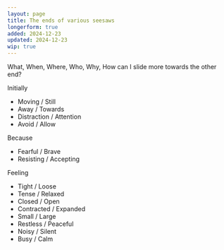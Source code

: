 ```yaml
---
layout: page
title: The ends of various seesaws
longerform: true
added: 2024-12-23
updated: 2024-12-23
wip: true
---
```


What, When, Where, Who, Why, How can I slide more towards the other end?

Initially

- Moving / Still
- Away / Towards
- Distraction / Attention
- Avoid / Allow

Because

- Fearful / Brave
- Resisting / Accepting

Feeling

- Tight / Loose
- Tense / Relaxed
- Closed / Open
- Contracted / Expanded
- Small / Large
- Restless / Peaceful
- Noisy / Silent
- Busy / Calm